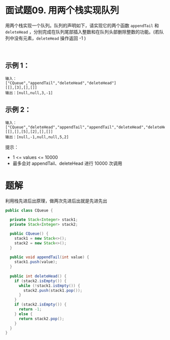 # 面试题09. 用两个栈实现队列
用两个栈实现一个队列。队列的声明如下，请实现它的两个函数 `appendTail` 和 `deleteHead` ，分别完成在队列尾部插入整数和在队列头部删除整数的功能。(若队列中没有元素，`deleteHead` 操作返回 -1 )

 

## 示例 1：
```
输入：
["CQueue","appendTail","deleteHead","deleteHead"]
[[],[3],[],[]]
输出：[null,null,3,-1]
```

## 示例 2：
```
输入：
["CQueue","deleteHead","appendTail","appendTail","deleteHead","deleteHead"]
[[],[],[5],[2],[],[]]
输出：[null,-1,null,null,5,2]
```
提示：
* 1 <= values <= 10000
* 最多会对 appendTail、deleteHead 进行 10000 次调用  

# 题解
利用栈先进后出原理，做两次先进后出就是先进先出

``` JAVA
public class CQueue {
  
  private Stack<Integer> stack1;
  private Stack<Integer> stack2;

  public CQueue() {
    stack1 = new Stack<>();
    stack2 = new Stack<>();
  }
  
  public void appendTail(int value) {
    stack1.push(value);
  }
  
  public int deleteHead() {
    if (stack2.isEmpty()) {
      while (!stack1.isEmpty()) {
        stack2.push(stack1.pop());
      }
    }
    if (stack2.isEmpty()) {
      return -1;
    } else {
      return stack2.pop();
    }
  }
}
```